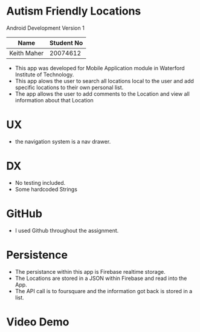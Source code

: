 # Autism Friendly Locations
Android Development Version 1

|Name            |Student No|
|----------------|----------|
|Keith Maher     | 20074612 |

* This app was developed for Mobile Application module in Waterford Institute of Technology.
* This app alows the user to search all locations local to the user and add specific locations to their own personal list. 
* The app allows the user to add comments to the Location and view all information about that Location


# UX
* the navigation system is a nav drawer.

# DX
* No testing included.
* Some hardcoded Strings

# GitHub
* I used Github throughout the assignment.

# Persistence
* The persistance within this app is Firebase realtime storage.
* The Locations are stored in a JSON within Firebase and read into the App.
* The API call is to foursquare and the information got back is stored in a list.

# Video Demo

